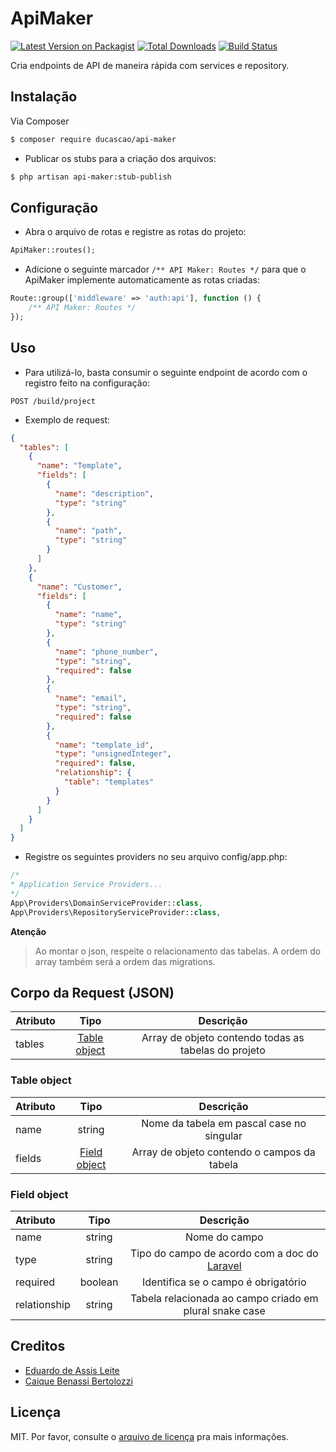 # ApiMaker

[![Latest Version on Packagist][ico-version]][link-packagist]
[![Total Downloads][ico-downloads]][link-downloads]
[![Build Status][ico-travis]][link-travis]

Cria endpoints de API de maneira rápida com services e repository.

## Instalação

Via Composer

``` bash
$ composer require ducascao/api-maker
```

* Publicar os stubs para a criação dos arquivos:

``` bash
$ php artisan api-maker:stub-publish
```

## Configuração

* Abra o arquivo de rotas e registre as rotas do projeto:

``` php
ApiMaker::routes();
```
* Adicione o seguinte marcador `/** API Maker: Routes */` para que o ApiMaker implemente automaticamente as rotas criadas:

``` php
Route::group(['middleware' => 'auth:api'], function () {
    /** API Maker: Routes */
});
```

## Uso

* Para utilizá-lo, basta consumir o seguinte endpoint de acordo com o registro feito na configuração:

```
POST /build/project
```

* Exemplo de request:

``` json
{
  "tables": [
    {
      "name": "Template",
      "fields": [
        {
          "name": "description",
          "type": "string"
        },
        {
          "name": "path",
          "type": "string"
        }
      ]
    },
    {
      "name": "Customer",
      "fields": [
        {
          "name": "name",
          "type": "string"
        },
        {
          "name": "phone_number",
          "type": "string",
          "required": false
        },
        {
          "name": "email",
          "type": "string",
          "required": false
        },
        {
          "name": "template_id",
          "type": "unsignedInteger",
          "required": false,
          "relationship": {
            "table": "templates"
          }
        }
      ]
    }
  ]
}
```

* Registre os seguintes providers no seu arquivo config/app.php:

``` php
/*
* Application Service Providers...
*/
App\Providers\DomainServiceProvider::class,
App\Providers\RepositoryServiceProvider::class,
```

**Atenção**

>Ao montar o json, respeite o relacionamento das tabelas. A ordem do array também será a ordem das migrations.

## Corpo da Request (JSON)

| Atributo      | Tipo          | Descrição     |
| :------------ | :-----------: | :-----------: |
| tables        | [Table object](#table-object)  | Array de objeto contendo todas as tabelas do projeto  |

### Table object

| Atributo      | Tipo          | Descrição     |
| :------------ | :-----------: | :-----------: |
| name          | string        | Nome da tabela em pascal case no singular |
| fields        | [Field object](#field-object)  | Array de objeto contendo o campos da tabela |

### Field object

| Atributo      | Tipo          | Descrição     |
| :------------ | :-----------: | :-----------: |
| name          | string  | Nome do campo |
| type          | string  | Tipo do campo de acordo com a doc do [Laravel](https://laravel.com/docs/7.x/migrations) |
| required      | boolean | Identifica se o campo é obrigatório |
| relationship  | string  | Tabela relacionada ao campo criado em plural snake case |

## Creditos

- [Eduardo de Assis Leite][link-author]
- [Caique Benassi Bertolozzi](https://github.com/caiquebb)

## Licença

MIT. Por favor, consulte o [arquivo de licença](license.md) pra mais informações.

[ico-version]: https://img.shields.io/packagist/v/ducascao/api-maker.svg?style=flat-square
[ico-downloads]: https://img.shields.io/packagist/dt/ducascao/api-maker.svg?style=flat-square
[ico-travis]: https://img.shields.io/travis/ducascao/api-maker/master.svg?style=flat-square
[ico-styleci]: https://styleci.io/repos/12345678/shield

[link-packagist]: https://packagist.org/packages/ducascao/api-maker
[link-downloads]: https://packagist.org/packages/ducascao/api-maker
[link-travis]: https://travis-ci.org/ducascao/api-maker
[link-styleci]: https://styleci.io/repos/12345678
[link-author]: https://github.com/ducascao
[link-contributors]: ../../contributors
